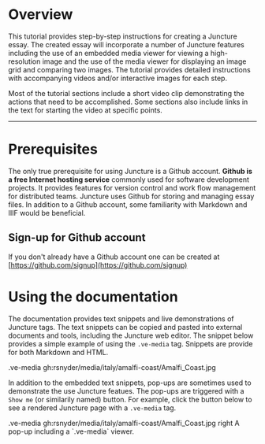 # Overview

This tutorial provides step-by-step instructions for creating a Juncture essay.  The created essay will incorporate a number of Juncture features including the use of an embedded media viewer for viewing a high-resolution image and the use of the media viewer for displaying an image grid and comparing two images.  The tutorial provides detailed instructions with accompanying videos and/or interactive images for each step.  

Most of the tutorial sections include a short video clip demonstrating the actions that need to be accomplished.  Some sections also include links in the text for starting the video at specific points.

---

# Prerequisites

The only true prerequisite for using Juncture is a Github account.  **Github is a free Internet hosting service** commonly used for software development projects.  It provides features for version control and work flow management for distributed teams.  Juncture uses Github for storing and managing essay files.  In addition to a Github account, some familiarity with Markdown and IIIF would be beneficial.

## Sign-up for Github account

If you don't already have a Github account one can be created at [https://github.com/signup](https://github.com/signup)

# Using the documentation

The documentation provides text snippets and live demonstrations of Juncture tags.  The text snippets can be copied and pasted into external documents and tools, including the Juncture web editor.  The snippet below provides a simple example of using the `.ve-media` tag.  Snippets are provide for both Markdown and HTML.

<ve-snippet>
    .ve-media gh:rsnyder/media/italy/amalfi-coast/Amalfi_Coast.jpg
</ve-snippet>

In addition to the embedded text snippets, pop-ups are sometimes used to demonstrate the use Juncture featues.  The pop-ups are triggered with a `Show me` (or similarily named) button.  For example, click the button below to see a rendered Juncture page with a `.ve-media` tag.

<ve-modal label="Juncture Demo" button-label="Show me" style="margin-bottom:2rem;">
    .ve-media gh:rsnyder/media/italy/amalfi-coast/Amalfi_Coast.jpg right
    A pop-up including a `.ve-media` viewer.
</ve-modal>
